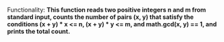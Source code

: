 Functionality: **This function reads two positive integers n and m from standard input, counts the number of pairs (x, y) that satisfy the conditions (x + y) * x <= n, (x + y) * y <= m, and math.gcd(x, y) == 1, and prints the total count.**